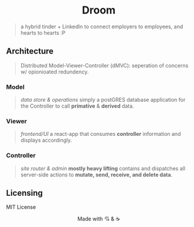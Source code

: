 <h1 align="center">Droom</h1>

> a hybrid tinder + LinkedIn to connect employers to employees, and hearts to hearts :P 




## Architecture 

> Distributed Model-Viewer-Controller (dMVC): seperation of concerns w/ opionioated redundency. 

### Model
> _data store & operations_ simply a postGRES database application for the Controller to call **primative** & **derived** data. 

### Viewer
> _frontend/UI_ a react-app that consumes **controller** information and displays accordingly. 

### Controller 
> _site router & admin_ **mostly heavy lifting** contains and dispatches all server-side actions to **mutate, send, receive, and delete data**.







## Licensing 
MIT License 

<p align="center">
  Made with 💘 & ☕ 
  </p>
